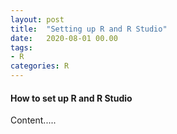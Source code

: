 ```yaml
---
layout: post
title:  "Setting up R and R Studio"
date:   2020-08-01 00.00
tags:
- R
categories: R
---
```

#### How to set up R and R Studio

Content.....
